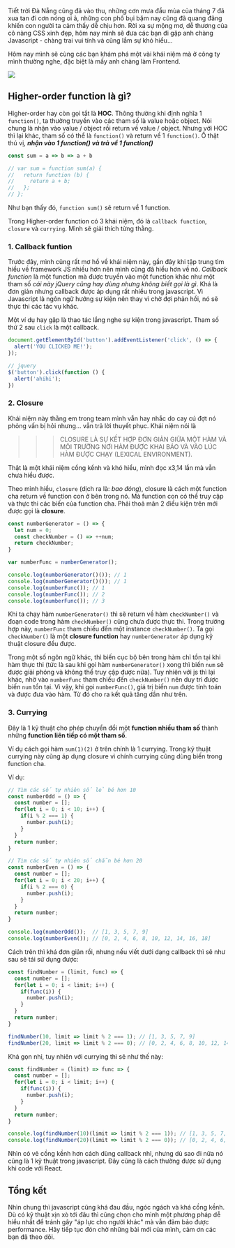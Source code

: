 Tiết trời Đà Nẵng cũng đã vào thu, những cơn mưa đầu mùa của tháng 7 đã xua tan đi cơn nóng oi ả, những con phố bụi bặm nay cũng đã quang đãng khiến con người ta cảm thấy dễ chịu hơn. Rời xa sự mộng mơ, dễ thương của cô nàng CSS xinh đẹp, hôm nay mình sẽ đưa các bạn đi gặp anh chàng Javascript - chàng trai vui tính và cũng lắm sự khó hiểu...

Hôm nay mình sẽ cùng các bạn khám phá một vài khái niệm mà ở công ty mình thường nghe, đặc biệt là mấy anh chàng làm Frontend.

![](https://images.viblo.asia/e035de9b-7590-44b0-8580-5a83bf4b0fbe.png)

## Higher-order function là gì?
Higher-order hay còn gọi tắt là **HOC**. Thông thường khi định nghĩa 1 `function()`, ta thường truyền vào các tham số là value hoặc object. Nói chung là nhận vào value / object rồi return về value / object.
Nhưng với HOC thì lại khác, tham số có thể là `function()` và return về 1 `function()`.
Ồ thật thú vị, ***nhận vào 1 function() và trả về 1 function()***

```js
const sum = a => b => a + b

// var sum = function sum(a) {
//   return function (b) {
//     return a + b;
//   };
// };
```

Như bạn thấy đó, `function sum()` sẽ return về 1 function.

Trong Higher-order function có 3 khái niệm, đó là `callback function`, `closure` và `currying`. Mình sẽ giải thích từng thằng.

### 1. Callback funtion
Trước đây, mình cũng rất mơ hồ về khái niệm này, gần đây khi tập trung tìm hiểu về framework JS nhiều hơn nên mình cũng đã hiểu hơn về nó. *Callback function* là một function mà được truyền vào một function khác như một tham số *cái này jQuery cũng hay dùng nhưng không biết gọi là gì*. Khá là đơn giản nhưng callback được áp dụng rất nhiều trong javascript. Vì Javascript là ngôn ngữ hướng sự kiện nên thay vì chờ đợi phản hồi, nó sẽ thực thi các tác vụ khác.

Một ví dụ hay gặp là thao tác lắng nghe sự kiện trong javascript. Tham số thứ 2 sau `click` là một callback.
```js
document.getElementById('button').addEventListener('click', () => {
  alert('YOU CLICKED ME!');
});

// jquery
$('button').click(function () {
  alert('ahihi');
})
```

### 2. Closure
Khái niệm này thằng em trong team mình vẫn hay nhắc do cay cú đợt nó phỏng vấn bị hỏi nhưng... vẫn trả lời thuyết phục.
Khái niệm nói là 
>>> CLOSURE LÀ SỰ KẾT HỢP ĐƠN GIẢN GIỮA MỘT HÀM VÀ MÔI TRƯỜNG NƠI HÀM ĐƯỢC KHAI BÁO VÀ VÀO LÚC HÀM ĐƯỢC CHẠY (LEXICAL ENVIRONMENT).

Thật là một khái niệm cồng kềnh và khó hiểu, mình đọc x3,14 lần mà vẫn chưa hiểu được.

Theo mình hiểu, `closure` (dịch ra là: *bao đóng*), closure là cách một function cha return về function con ở bên trong nó. Mà function con có thể truy cập và thực thi các biến của function cha. Phải thoả mãn 2 điều kiện trên mới được gọi là **closure**.

```js
const numberGenerator = () => {
  let num = 0;
  const checkNumber = () => ++num;
  return checkNumber;
}

var numberFunc = numberGenerator();

console.log(numberGenerator()()); // 1
console.log(numberGenerator()()); // 1
console.log(numberFunc()); // 1
console.log(numberFunc()); // 2
console.log(numberFunc()); // 3
```

Khi ta chạy hàm `numberGenerator()` thì sẽ return về hàm `checkNumber()` và đoạn code trong hàm `checkNumber()` cũng chưa được thực thi. Trong trường hợp này, `numberFunc` tham chiếu đến một instance `checkNumber()`. Ta gọi `checkNumber()` là một **closure function** hay `numberGenerator` áp dụng kỹ thuật closure đều được.

Trong một số ngôn ngữ khác, thì biến cục bộ bên trong hàm chỉ tồn tại khi hàm thực thi (tức là sau khi gọi hàm `numberGenerator()` xong thì biến `num` sẽ được giải phóng và không thể truy cập được nữa). Tuy nhiên với js thì lại khác, nhờ vào `numberFunc` tham chiếu đến `checkNumber()` nên duy trì được biến `num` tồn tại. Vì vậy, khi gọi `numberFunc()`, giá trị biến `num` được tính toán và được đưa vào hàm. Từ đó cho ra kết quả tăng dần như trên.

### 3. Currying
Đây là 1 kỹ thuật cho phép chuyển đổi một **function nhiều tham số** thành những **function liên tiếp có một tham số**.

Ví dụ cách gọi hàm `sum(1)(2)` ở trên chính là 1 currying. Trong kỹ thuật currying này cũng áp dụng closure vì chính currying cũng dùng biến trong function cha.

Ví dụ:
```js
// Tìm các số tự nhiên số lẻ bé hơn 10
const numberOdd = () => {
  const number = [];
  for(let i = 0; i < 10; i++) {
    if(i % 2 === 1) {
      number.push(i);
    }
  }
  return number;
}

// Tìm các số tự nhiên số chẵn bé hơn 20
const numberEven = () => {
  const number = [];
  for(let i = 0; i < 20; i++) {
    if(i % 2 === 0) {
      number.push(i);
    }
  }
  return number;
}

console.log(numberOdd());  // [1, 3, 5, 7, 9]
console.log(numberEven()); // [0, 2, 4, 6, 8, 10, 12, 14, 16, 18]
```

Cách trên thì khá đơn giản rồi, nhưng nếu viết dưới dạng callback thì sẽ như sau sẽ tái sử dụng được:
```js
const findNumber = (limit, func) => {
  const number = [];
  for(let i = 0; i < limit; i++) {
    if(func(i)) {
      number.push(i);
    }
  }
  return number;
}

findNumber(10, limit => limit % 2 === 1); // [1, 3, 5, 7, 9]
findNumber(20, limit => limit % 2 === 0); // [0, 2, 4, 6, 8, 10, 12, 14, 16, 18]
```
Khá gọn nhỉ, tuy nhiên với currying thì sẽ như thế này:
```js
const findNumber = (limit) => func => {
  const number = [];
  for(let i = 0; i < limit; i++) {
    if(func(i)) {
      number.push(i);
    }
  }
  return number;
}

console.log(findNumber(10)(limit => limit % 2 === 1)); // [1, 3, 5, 7, 9]
console.log(findNumber(20)(limit => limit % 2 === 0)); // [0, 2, 4, 6, 8, 10, 12, 14, 16, 18]
```
Nhìn có vẻ cồng kềnh hơn cách dùng callback nhỉ, nhưng dù sao đi nữa nó cũng là 1 kỹ thuật trong javascript. Đây cũng là cách thường được sử dụng khi code với React.

## Tổng kết
Nhìn chung thì javascript cũng khá đau đầu, ngóc ngách và khá cồng kềnh. Dù có kỹ thuật xịn xò tới đâu thì cũng chọn cho mình một phương pháp dễ hiểu nhất để tránh gây "áp lực cho người khác" mà vẫn đảm bảo được performance.
Hãy tiếp tục đón chờ những bài mới của mình, cảm ơn các bạn đã theo dõi.